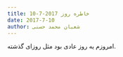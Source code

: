 ```yaml
---
title: خاطره روز 2017-7-10
date: 2017-7-10
author: شعبان محمد حسنی
---
```


امروزم یه روز عادی بود مثل روزای گذشته.